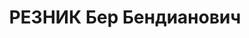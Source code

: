 ---
title: РЕЗНИК Бер Бендианович
description: 'Род. в 1898, член ВКП(б). Проживал: г. Орск. Начальник планового отдела
  Никельстрой

  Приговор: ВК ВС СССР, 04.02.1938 – ВМН.

  Реабилитирован 06.06.1956'
---